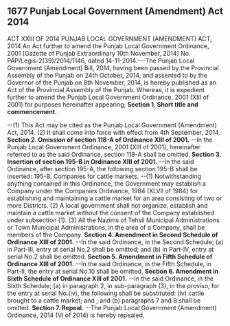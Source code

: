 ## 1677 Punjab Local Government (Amendment) Act 2014
 
ACT XXIII OF 2014
PUNJAB LOCAL GOVERNMENT (AMENDMENT) ACT, 2014
An Act further to amend the Punjab Local Government Ordinance, 2001
[Gazette of Punjab Extraordinary 10th November, 2014]
No. PAP/Legis-2(39)/2014/1146, dated 14-11-2014.---The Punjab Local Government (Amendment) Bill, 2014, having been passed by the Provincial Assembly of the Punjab on 24th October, 2014, and assented to by the Governor of the Punjab on 8th November, 2014, is hereby published as an Act of the Provincial Assembly of the Punjab.
Whereas, it is expedient further to amend the Punjab Local Government Ordinance, 2001 (XIII of 2001) for purposes hereinafter appearing;
**Section 1. Short title and commencement.**

 --(1) This Act may be cited as the Punjab Local Government (Amendment) Act, 2014.
   (2) It shall come into force with effect from 4th September, 2014.
**Section 2. Omission of section 118-A of Ordinance XIII of 2001.**
 --In the Punjab Local Government Ordinance, 2001 (XIII of 2001), hereinafter referred to as the said Ordinance, section 118-A shall be omitted.
**Section 3. Insertion of section 195-B in Ordinance XIII of 2001.**
 --In the said Ordinance, after section 195-A, the following section 195-B shall be inserted:
   195-B. Companies for cattle markets. --(1) Notwithstanding anything contained in this Ordinance, the Government may establish a Company under the Companies Ordinance, 1984 (XLVll of 1984) for establishing and maintaining a cattle market for an area consisting of two or more Districts.
   (2) A local government shall not organize, establish and maintain a cattle market without the consent of the Company established under subsection (1).
   (3) All the Nazims of Tehsil Municipal Administrations or Town Municipal Administrations, in the area of a Company, shall be members of the Company.
**Section 4. Amendment in Second Schedule of Ordinance XIII of 2001.**
 --In the said Ordinance, in the Second Schedule;
   (a) in Part-III, entry at serial No.2 shall be omitted; and
   (b) in Part-IV, entry at serial No.2 shall be omitted.
**Section 5. Amendment in Fifth Schedule of Ordinance XIII of 2001.**
 --In the said Ordinance, in the Fifth Schedule, in Part-II, the entry at serial No.10 shall be omitted.
**Section 6. Amendment in Sixth Schedule of Ordinance XIII of 2001.**
 --In the said Ordinance, in the Sixth Schedule;
   (a) in paragraph 2, in sub-paragraph (3), in the proviso, for the entry at serial No.(iv), the following shall be substituted:
   (iv) cattle brought to a cattle market; and ; and
   (b) paragraphs 7 and 8 shall be omitted.
**Section 7. Repeal.**
 --The Punjab Local Government (Amendment) Ordinance, 2014 (VI of 2014) is hereby repealed.

